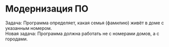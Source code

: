 # Модернизация ПО
Задача: Программа определяет, какая семья (фамилию) живёт в доме с указанным номером.  
Новая задача: Программа должна работать не с номерами домов, а с городами.